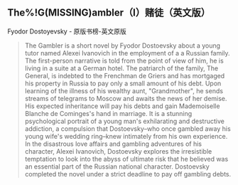 ## The%!G(MISSING)ambler（I）赌徒（英文版）

Fyodor Dostoyevsky  -  原版书榜-英文原版

> The Gambler is a short novel by Fyodor Dostoevsky about a young tutor named Alexei Ivanovich in the employment of a a Russian family. The first-person narrative is told from the point of view of him, he is living in a suite at a German hotel. The patriarch of the family, The General, is indebted to the Frenchman de Griers and has mortgaged his property in Russia to pay only a small amount of his debt. Upon learning of the illness of his wealthy aunt, "Grandmother", he sends streams of telegrams to Moscow and awaits the news of her demise. His expected inheritance will pay his debts and gain Mademoiselle Blanche de Cominges's hand in marriage. It is a stunning psychological portrait of a young man's exhilarating and destructive addiction, a compulsion that Dostoevsky–who once gambled away his young wife's wedding ring–knew intimately from his own experience. In the disastrous love affairs and gambling adventures of his character, Alexei Ivanovich, Dostoevsky explores the irresistible temptation to look into the abyss of ultimate risk that he believed was an essential part of the Russian national character. Dostoevsky completed the novel under a strict deadline to pay off gambling debts.
